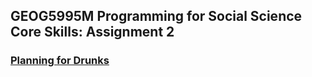 ## GEOG5995M Programming for Social Science Core Skills: Assignment 2

### [Planning for Drunks](https://github.com/erica-kane/CPSA2)
